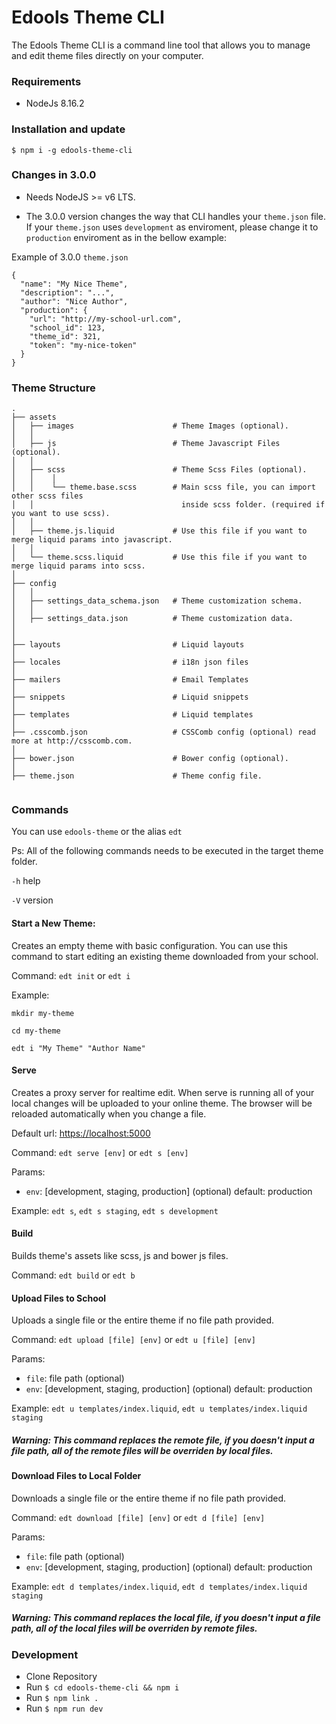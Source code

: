# Edools Theme CLI

The Edools Theme CLI is a command line tool that allows you to manage and edit theme files directly on your computer.

### Requirements

* NodeJs 8.16.2

### Installation and update

`$ npm i -g edools-theme-cli`

### Changes in 3.0.0

* Needs NodeJS  >= v6 LTS.

* The 3.0.0 version changes the way that CLI handles your `theme.json` file. If your `theme.json` uses `development` as enviroment, please change it to `production` enviroment as in the bellow example:

Example of 3.0.0 `theme.json`

```
{
  "name": "My Nice Theme",
  "description": "...",
  "author": "Nice Author",
  "production": {
    "url": "http://my-school-url.com",
    "school_id": 123,
    "theme_id": 321,
    "token": "my-nice-token"
  }
}
```

### Theme Structure

```
.
├── assets
│   ├── images                      # Theme Images (optional).
│   │
│   ├── js                          # Theme Javascript Files (optional).
│   │
│   ├── scss                        # Theme Scss Files (optional).
│   │    │
│   │    └── theme.base.scss        # Main scss file, you can import other scss files
│   │                                 inside scss folder. (required if you want to use scss).
│   │
│   ├── theme.js.liquid             # Use this file if you want to merge liquid params into javascript.
│   │
│   └── theme.scss.liquid           # Use this file if you want to merge liquid params into scss.
│
├── config
│   │
│   ├── settings_data_schema.json   # Theme customization schema.
│   │
│   ├── settings_data.json          # Theme customization data.
│
│
├── layouts                         # Liquid layouts
│
├── locales                         # i18n json files
│
├── mailers                         # Email Templates
│
├── snippets                        # Liquid snippets
│
├── templates                       # Liquid templates
│
├── .csscomb.json                   # CSSComb config (optional) read more at http://csscomb.com.
│
├── bower.json                      # Bower config (optional).
│
├── theme.json                      # Theme config file.


```

### Commands

You can use `edools-theme` or the alias `edt`

Ps: All of the following commands needs to be executed in the target theme folder.

`-h` help

`-V` version

#### Start a New Theme:

Creates an empty theme with basic configuration. You can use this command to start editing an existing theme downloaded from your school.

Command: `edt init` or `edt i`

Example:

```
mkdir my-theme

cd my-theme

edt i "My Theme" "Author Name"
```

#### Serve

Creates a proxy server for realtime edit. When serve is running all of your local changes will be uploaded to your online theme. The browser will be reloaded automatically when you change a file.

Default url: [https://localhost:5000](https://localhost:3000)

Command: `edt serve [env]` or `edt s [env]`

Params: 

* `env`:  [development, staging, production] (optional) default: production

Example: `edt s`, `edt s staging`, `edt s development`

#### Build

Builds theme's assets like scss, js and bower js files.

Command: `edt build` or `edt b`

#### Upload Files to School

Uploads a single file or the entire theme if no file path provided.

Command: `edt upload [file] [env]` or `edt u [file] [env]`

Params: 

* `file`:  file path (optional)
* `env`:  [development, staging, production] (optional) default: production

Example: `edt u templates/index.liquid`, `edt u templates/index.liquid staging`

##### Warning: This command replaces the remote file, if you doesn't input a file path, all of the remote files will be overriden by local files.


#### Download Files to Local Folder

Downloads a single file or the entire theme if no file path provided.

Command: `edt download [file] [env]` or `edt d [file] [env]`

Params: 

* `file`:  file path (optional)
* `env`:  [development, staging, production] (optional) default: production

Example: `edt d templates/index.liquid`, `edt d templates/index.liquid staging`

##### Warning: This command replaces the local file, if you doesn't input a file path, all of the local files will be overriden by remote files.


### Development

* Clone Repository
* Run `$ cd edools-theme-cli && npm i`
* Run `$ npm link .`
* Run `$ npm run dev`
